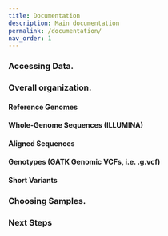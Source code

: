 ```yaml
---
title: Documentation
description: Main documentation
permalink: /documentation/
nav_order: 1
---
```


### Accessing Data.

### Overall organization.

#### Reference Genomes

#### Whole-Genome Sequences (ILLUMINA)

#### Aligned Sequences

#### Genotypes (GATK Genomic VCFs, i.e. .g.vcf)

#### Short Variants

### Choosing Samples.

### Next Steps
